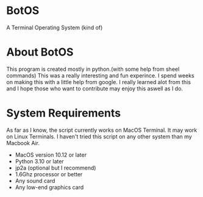 # BotOS
A Terminal Operating System (kind of)

# About BotOS
This program is created mostly in python.(with some help from sheel commands)
This was a really interesting and fun experince. I spend weeks on making this with a little help from google. I really learned alot from this and I hope those who want to contribute may enjoy this aswell as I do.

# System Requirements
As far as I know, the script currently works on MacOS Terminal. It may work on Linux Terminals. I haven't tried this script on any other system than my Macbook Air.

- MacOS version 10.12 or later
- Python 3.10 or later
- jp2a (optional but I recommend)
- 1.6Ghz processor or better
- Any sound card
- Any low-end graphics card

